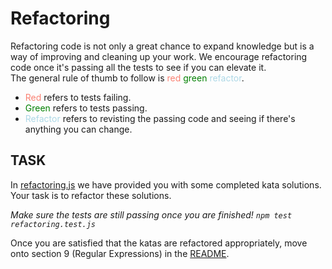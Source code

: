 # Refactoring

Refactoring code is not only a great chance to expand knowledge but is a way of improving and cleaning up your work. We encourage refactoring code once it's passing all the tests to see if you can elevate it. </br>
The general rule of thumb to follow is <span style="color: salmon">red</span> <span style="color: green">green</span> <span style="color: lightblue">refactor</span>. </br>

- <span style="color: salmon">Red</span> refers to tests failing. </br>
- <span style="color: green">Green</span> refers to tests passing. </br>
- <span style="color: lightblue">Refactor</span> refers to revisting the passing code and seeing if there's anything you can change.

## TASK

In [refactoring.js](./refactoring.js) we have provided you with some completed kata solutions. Your task is to refactor these solutions.

_Make sure the tests are still passing once you are finished! `npm test refactoring.test.js`_

Once you are satisfied that the katas are refactored appropriately, move onto section 9 (Regular Expressions) in the [README](../README.md).
